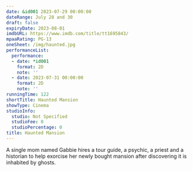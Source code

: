 ```yaml
---
date: &id001 2023-07-29 00:00:00
dateRange: July 28 and 30
draft: false
expiryDate: 2023-08-01
imdbURL: https://www.imdb.com/title/tt1695843/
mpaaRating: PG-13
oneSheet: /img/haunted.jpg
performanceList:
  performance:
  - date: *id001
    format: 2D
    note: ''
  - date: 2023-07-31 00:00:00
    format: 2D
    note: ''
runningTime: 122
shortTitle: Haunted Mansion
showType: Cinema
studioInfo:
  studio: Not Specified
  studioFee: 0
  studioPercentage: 0
title: Haunted Mansion
---
```


A single mom named Gabbie hires a tour guide, a psychic, a priest and a historian to help exorcise her newly bought mansion after discovering it is inhabited by ghosts.